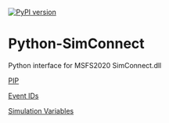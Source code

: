 [![PyPI version](https://badge.fury.io/py/https%3A%2F%2Fpypi.org%2Fproject%2FSimConnect%2F.svg)](https://badge.fury.io/py/https%3A%2F%2Fpypi.org%2Fproject%2FSimConnect%2F)

# Python-SimConnect

Python interface for MSFS2020 SimConnect.dll

[PIP](https://pypi.org/project/SimConnect)

[Event IDs](https://docs.microsoft.com/en-us/previous-versions/microsoft-esp/cc526980(v=msdn.10))

[Simulation Variables](https://docs.microsoft.com/en-us/previous-versions/microsoft-esp/cc526981(v=msdn.10))
